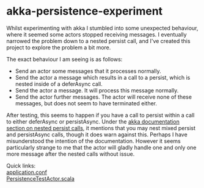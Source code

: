 # akka-persistence-experiment

Whilst experimenting with akka I stumbled into some unexpected behaviour, where it seemed some actors stopped receiving messages. I eventually narrowed the problem down to a nested persist call, and I've created this project to explore the problem a bit more.

The exact behaviour I am seeing is as follows:
* Send an actor some messages that it processes normally.
* Send the actor a message which results in a call to a persist, which is nested inside of a deferAsync call.
* Send the actor a message. It will process this message normally.
* Send the actor further messages. The actor will receive none of these messages, but does not seem to have terminated either.

After testing, this seems to happen if you have a call to persist within a call to either deferAsync or persistAsync. Under the [akka documentation section on nested persist calls](https://doc.akka.io/docs/akka/2.5.6/scala/persistence.html#nested-persist-calls), it mentions that you may nest mixed persist and persistAsync calls, though it does warn against this. Perhaps I have misunderstood the intention of the documentation. However it seems particularly strange to me that the actor will gladly handle one and only one more message after the nested calls without issue.

Quick links: <br/>
[application.conf](src/main/resources/application.conf)  <br/>
[PersistenceTestActor.scala](src/main/scala/PersistenceTestActor.scala)
